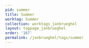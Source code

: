 ```yaml
---
pid: summer
title: Summer
worktag: Summer
collection: worktags_janbrueghel
layout: tagpage_janbrueghel
order: '167'
permalink: /janbrueghel/tags/summer
---
```

